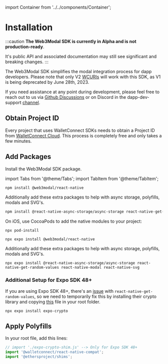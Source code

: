 import Container from '../../components/Container';

# Installation

:::caution
**The Web3Modal SDK is currently in Alpha and is not production-ready**.

It's public API and associated documentation may still see significant and breaking changes.
:::


The Web3Modal SDK simplifies the modal integration process for dapp developers. Please note that only V2 [WCURIs](../../specs/clients/core/pairing/pairing-uri) will work with this SDK, as V1 is being deprecated by June 28th, 2023.

If you need assistance at any point during development, please feel free to reach out to us via [Github Discussions](https://github.com/orgs/WalletConnect/discussions) or on Discord in the dapp-dev-support [channel](https://discord.com/channels/492410046307631105/1040019697271328838).

## Obtain Project ID

Every project that uses WalletConnect SDKs needs to obtain a Project ID from [WalletConnect Cloud](https://cloud.walletconnect.com/sign-in). This process is completely free and only takes a few minutes.

## Add Packages

Install the Web3Modal SDK package.

import Tabs from '@theme/Tabs';
import TabItem from '@theme/TabItem';

<Tabs>
<TabItem value="rn-cli" label="React Native CLI">

```bash npm2yarn
npm install @web3modal/react-native
```

Additionally add these extra packages to help with async storage, polyfills, modals and SVG's.

```bash npm2yarn
npm install @react-native-async-storage/async-storage react-native-get-random-values react-native-modal react-native-svg
```

On iOS, use CocoaPods to add the native modules to your project:

```
npx pod-install
```

</TabItem>

<TabItem value="expo" label="Expo">

```
npx expo install @web3modal/react-native
```

Additionally add these extra packages to help with async storage, polyfills, modals and SVG's.

```
npx expo install @react-native-async-storage/async-storage react-native-get-random-values react-native-modal react-native-svg
```

### Additional Setup for Expo SDK 48+

If you are using Expo SDK 48+, there's an [issue](https://github.com/expo/expo/issues/17270) with `react-native-get-random-values`, so we need to temporarily fix this by installing their crypto library and copying [this](https://github.com/WalletConnect/web3modal-react-native/blob/main/example/expo-crypto-shim.js) file in your root folder.

```
npx expo install expo-crypto
```

</TabItem>

</Tabs>

## Apply Polyfills

In your root file, add this lines:

```javascript
// import './expo-crypto-shim.js' --> Only for Expo SDK 48+
import '@walletconnect/react-native-compat';
import '@ethersproject/shims';
```